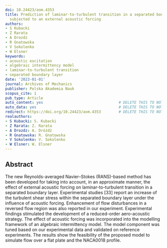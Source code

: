 ```yaml
---
doi: 10.24423/aom.4353
title: Prediction of laminar-to-turbulent transition in a separated boundary layer
  subjected to an external acoustic forcing
authors:
- S Kubacki
- Z Rarata
- A Drozdz
- R Gnatowska
- V Sokolenko
- W Elsner
keywords:
- acoustic excitation
- algebraic intermittency model
- laminar-to-turbulent transition
- separated boundary layer
date: '2023-01-01'
journal: Archives of Mechanics
publisher: Polska Akademia Nauk
scopus_cite: 1
pub_type: Article
auto_content: yes                                  # DELETE THIS TO NOT AUTO GENERATE CONTENT
auto_data: yes                                     # DELETE THIS TO NOT AUTO GENERATE METADATA
redirect: https://doi.org/10.24423/aom.4353        # DELETE THIS TO NOT REDIRECT
realauthors:
- S Kubacki: S. Kubacki
- Z Rarata: Z. Rarata
- A Drozdz: A. Dróżdż
- R Gnatowska: R. Gnatowska
- V Sokolenko: V. Sokolenko
- W Elsner: W. Elsner
---
```



## Abstract
The new Reynolds-averaged Navier–Stokes (RANS)-based method has been developed for taking into account, in an approximate manner, the effect of external acoustic forcing on laminar-to-turbulent transition in a separated boundary layer. Experimental studies [33] report an increase of the turbulent shear stress within the separated boundary layer under the influence of acoustic forcing. Enhancement of flow disturbances in a reversed flow region was also reported in our experiment. Experimental findings stimulated the development of a reduced-order aero-acoustic strategy. The effect of acoustic forcing was incorporated into the modelling framework of an algebraic intermittency model. The model component was tuned based on our experimental data and validated on reference experiments. The results show the feasibility of the proposed model to simulate flow over a flat plate and the NACA0018 profile.

